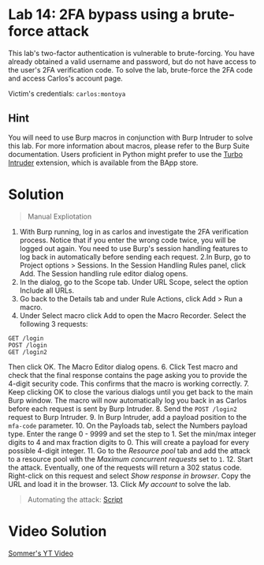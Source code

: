 # Lab 14: 2FA bypass using a brute-force attack

This lab's two-factor authentication is vulnerable to brute-forcing. You have already obtained a valid username and password, but do not have access to the user's 2FA verification code. To solve the lab, brute-force the 2FA code and access Carlos's account page.

Victim's credentials: `carlos:montoya`

## Hint
You will need to use Burp macros in conjunction with Burp Intruder to solve this lab. For more information about macros, please refer to the Burp Suite documentation. Users proficient in Python might prefer to use the [Turbo Intruder](https://portswigger.net/bappstore/9abaa233088242e8be252cd4ff534988) extension, which is available from the BApp store.

# Solution
> Manual Expliotation
1. With Burp running, log in as carlos and investigate the 2FA verification process. Notice that if you enter the wrong code twice, you will be logged out again. You need to use Burp's session handling features to log back in automatically before sending each request.
2.In Burp, go to Project options > Sessions. In the Session Handling Rules panel, click Add. The Session handling rule editor dialog opens.
3. In the dialog, go to the Scope tab. Under URL Scope, select the option Include all URLs.
4. Go back to the Details tab and under Rule Actions, click Add > Run a macro.
5. Under Select macro click Add to open the Macro Recorder. Select the following 3 requests:
```
GET /login
POST /login
GET /login2
```
Then click OK. The Macro Editor dialog opens.
6. Click Test macro and check that the final response contains the page asking you to provide the 4-digit security code. This confirms that the macro is working correctly.
7. Keep clicking OK to close the various dialogs until you get back to the main Burp window. The macro will now automatically log you back in as Carlos before each request is sent by Burp Intruder.
8. Send the `POST /login2` request to Burp Intruder.
9. In Burp Intruder, add a payload position to the `mfa-code` parameter.
10. On the Payloads tab, select the Numbers payload type. Enter the range 0 - 9999 and set the step to 1. Set the min/max integer digits to 4 and max fraction digits to 0. This will create a payload for every possible 4-digit integer.
11. Go to the *Resource pool* tab and add the attack to a resource pool with the *Maximum concurrent requests* set to `1`.
12. Start the attack. Eventually, one of the requests will return a 302 status code. Right-click on this request and select *Show response in browser*. Copy the URL and load it in the browser.
13. Click *My account* to solve the lab.

> Automating the attack: [Script](https://github.com/darshannn10/PortSwiggers-Web-Sec-Academy/blob/main/Authentication/lab-14/auth-lab-14.py)

# Video Solution
[Sommer's YT Video](https://youtu.be/0nCz00uFER4)

